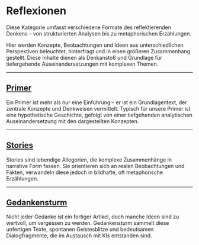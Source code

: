 # Reflexionen

Diese Kategorie umfasst verschiedene Formate des reflektierenden Denkens – von strukturierten Analysen bis zu metaphorischen Erzählungen. 

Hier werden Konzepte, Beobachtungen und Ideen aus unterschiedlichen Perspektiven beleuchtet, hinterfragt und in einen größeren Zusammenhang gestellt. Diese Inhalte dienen als Denkanstoß und Grundlage für tiefergehende Auseinandersetzungen mit komplexen Themen.


---

## [Primer](./primers/index.md)

<!-- SEC-META
category: navdoc
tags:
- ethics
- science
-->

Ein Primer ist mehr als nur eine Einführung – er ist ein Grundlagentext, der zentrale Konzepte und Denkweisen vermittelt. Typisch für unsere Primer ist eine hypothetische Geschichte, gefolgt von einer tiefgehenden analytischen Auseinandersetzung mit den dargestellten Konzepten.


---

## [Stories](./stories/index.md)

<!-- SEC-META
category: navdoc
tags:
- philosophy
- society
-->

Stories sind lebendige Allegorien, die komplexe Zusammenhänge in narrative Form fassen. Sie orientieren sich an realen Beobachtungen und Fakten, verwandeln diese jedoch in bildhafte, oft metaphorische Erzählungen.


---

## [Gedankensturm](./thoughtstorm/index.md)

<!-- SEC-META
category: navdoc
tags:
- philosophy
-->

Nicht jeder Gedanke ist ein fertiger Artikel, doch manche Ideen sind zu wertvoll, um vergessen zu werden. Gedankensturm sammelt diese unfertigen Texte, spontanen Geistesblitze und bedeutsamen Dialogfragmente, die im Austausch mit KIs entstanden sind.

<!-- DOC-META
category: navdoc
date: 2025-03-10 12:25
displaytitle: Reflexionen
doclang: de
index: '250310'
inquisitor: Martin Schlott
licence: CC BY-NC-ND 4.0
summary: Diese Kategorie umfasst verschiedene Formate des reflektierenden Denkens
  – von strukturierten Analysen bis zu metaphorischen Erzählungen.
tags:
- ethics
- philosophy
- science
- society
-->